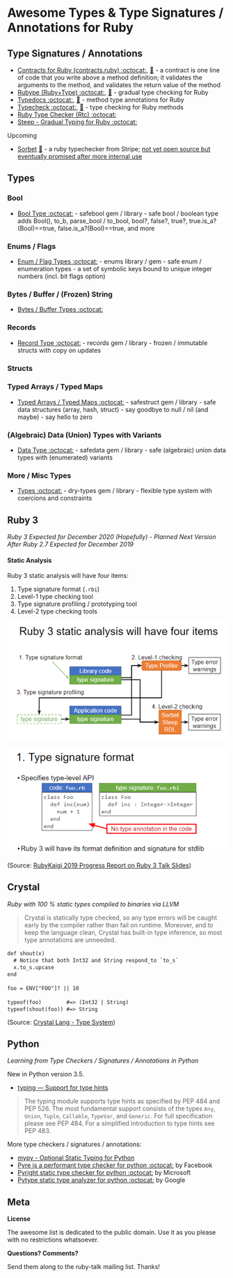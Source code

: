 
# Awesome Types & Type Signatures / Annotations for Ruby


## Type Signatures / Annotations

- [Contracts for Ruby (contracts.ruby) :octocat:](https://github.com/egonSchiele/contracts.ruby), [:gem:](https://rubygems.org/gems/contracts) - a contract is one line of code that you write above a method definition; it validates the arguments to the method, and validates the return value of the method
- [Rubype (Ruby+Type) :octocat:](https://github.com/gogotanaka/Rubype), [:gem:](https://rubygems.org/gems/rubype) - gradual type checking for Ruby
- [Typedocs :octocat:](https://github.com/todesking/typedocs), [:gem:](https://rubygems.org/gems/typedocs) - method type annotations for Ruby
- [Typecheck :octocat:](https://github.com/plexus/typecheck), [:gem:](https://rubygems.org/gems/typecheck) - type checking for Ruby methods 
- [Ruby Type Checker (Rtc) :octocat:](https://github.com/plum-umd/rtc)  
- [Steep - Gradual Typing for Ruby :octocat:](https://github.com/soutaro/steep) 

Upcoming

- [Sorbet](https://sorbet.run) [:gem:](https://rubygems.org/gems/sorbet) - a ruby typechecker from Stripe; [not yet open source but eventually promised after more internal use](https://sorbet.run/talks/StrangeLoop2018) 


## Types

### Bool

- [Bool Type :octocat:](https://github.com/typesigs/safebool) - safebool gem / library - safe bool / boolean type adds Bool(), to_b, parse_bool / to_bool, bool?, false?, true?, true.is_a?(Bool)==true, false.is_a?(Bool)==true, and more 

### Enums / Flags

- [Enum / Flag Types :octocat:](https://github.com/typesigs/enums) - enums library / gem - safe enum / enumeration types - a set of symbolic keys bound to unique integer numbers (incl. bit flags option)

### Bytes / Buffer / (Frozen) String

- [Bytes / Buffer Types :octocat:](https://github.com/typesigs/bytes)


### Records

- [Record Type :octocat:](https://github.com/typesigs/records) - records gem / library - frozen / immutable structs with copy on updates


### Structs


### Typed Arrays / Typed Maps

- [Typed Arrays / Typed Maps :octocat:](https://github.com/s6ruby/safestruct) - safestruct gem / library - safe data structures (array, hash, struct) - say goodbye to null / nil (and maybe) - say hello to zero

### (Algebraic) Data (Union) Types with Variants

- [Data Type :octocat:](https://github.com/typesigs/safedata) - safedata gem / library - safe (algebraic) union data types with (enumerated) variants


### More / Misc Types

- [Types :octocat:](https://github.com/dry-rb/dry-types) - dry-types gem / library - flexible type system with coercions and constraints 




## Ruby 3  

_Ruby 3 Expected for December 2020 (Hopefully) - Planned Next Version After Ruby 2.7 Expected for December 2019_

#### Static Analysis

Ruby 3 static analysis will have four items:

1. Type signature format (`.rbi`) 
2. Level-1 type checking tool 
3. Type signature profiling / prototyping tool 
4. Level-2 type checking tools

![](i/ruby3-static-analysis.png)

![](i/ruby3-static-analysis-1.png)

(Source: [RubyKaigi 2019 Progress Report on Ruby 3 Talk Slides](https://docs.google.com/presentation/d/1z_5JT0-MJySGn6UGrtdafK1oj9kGSO5sGlTtEQJz0JU/view#slide=id.g57cf166414_14_5))


## Crystal

_Ruby with 100 % static types compiled to binaries via LLVM_

> Crystal is statically type checked, so any type errors will be caught early by the compiler rather than fail on runtime. 
> Moreover, and to keep the language clean, Crystal has built-in type inference, so most type annotations are unneeded.

``` crystal
def shout(x)
  # Notice that both Int32 and String respond_to `to_s`
  x.to_s.upcase
end

foo = ENV["FOO"]? || 10

typeof(foo)        #=> (Int32 | String)
typeof(shout(foo)) #=> String
```

(Source: [Crystal Lang - Type System](https://crystal-lang.org/#type-system))


## Python

_Learning from Type Checkers / Signatures / Annotations in Python_

New in Python version 3.5.

- [typing — Support for type hints](https://docs.python.org/3/library/typing.html)

> The typing module supports type hints as specified by PEP 484 and PEP 526.
> The most fundamental support consists of the types `Any`, `Union`, `Tuple`, `Callable`, `TypeVar`, and `Generic`. 
> For full specification please see PEP 484. For a simplified introduction to type hints see PEP 483.

More type checkers / signatures / annotations:

- [mypy - Optional Static Typing for Python](http://mypy-lang.org)
- [Pyre is a performant type checker for python :octocat:](https://github.com/facebook/pyre-check) by Facebook
- [Pyright static type checker for python :octocat:](https://github.com/Microsoft/pyright) by Microsoft
- [Pytype static type analyzer for python :octocat:](https://github.com/google/pytype) by Google




## Meta

**License**

The awesome list is dedicated to the public domain. Use it as you please with no restrictions whatsoever.

**Questions? Comments?**

Send them along to the ruby-talk mailing list. Thanks!
